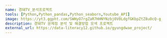 ```yaml
---
name: 경돼TV_분석프로젝트
tools: [Python,Python_pandas,Python_seaborn,Youtube_API]
image: https://yt3.ggpht.com/SWHyO7rgZaR7HHNYNzbj0V0LdgfGKbpZtZ8uOcQ-g_Fkdr8DHRTMoa3f-At2c2H6RXDLpsoV=s900-c-k-c0x00ffffff-no-rj
description: 경돼TV 문제점 분석 및 해결방법 모색 프로젝트
external_url: https://data-literacy12.github.io/gyungdwae_project/
---
```

